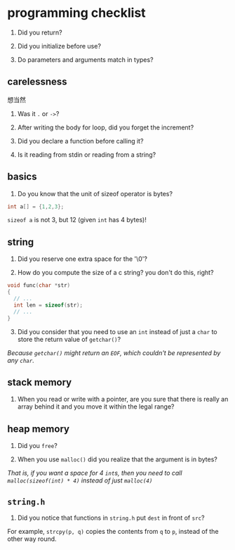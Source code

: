 programming checklist
=====================

1. Did you return?

2. Did you initialize before use?

3. Do parameters and arguments match in types?

carelessness
------------
想当然

1. Was it `.` or `->`?

2. After writing the body for loop, did you forget the increment?

3. Did you declare a function before calling it?

4. Is it reading from stdin or reading from a string?

basics
------
1. Do you know that the unit of sizeof operator is bytes?

```c
int a[] = {1,2,3};
```
`sizeof a` is not 3, but 12 (given `int` has 4 bytes)!

string
------
1. Did you reserve one extra space for the '\0'?

2. How do you compute the size of a c string? you don't do this, right?

```c
void func(char *str)
{
  // ...
  int len = sizeof(str);
  // ...
}
```

3. Did you consider that you need to use an `int` instead of just a `char` to store the return value of `getchar()`?

*Because `getchar()` might return an `EOF`, which couldn't be represented by any `char`.*

stack memory
------------
1. When you read or write with a pointer, are you sure that there is really an array behind it and you move it within the legal range?

heap memory
-----------
1. Did you `free`?

2. When you use `malloc()` did you realize that the argument is in bytes?

*That is, if you want a space for 4 `int`s, then you need to call `malloc(sizeof(int) * 4)` instead of just `malloc(4)`*

`string.h`
----------
1. Did you notice that functions in `string.h` put `dest` in front of `src`?

For example, `strcpy(p, q)` copies the contents from `q` to `p`, instead of the other way round.
